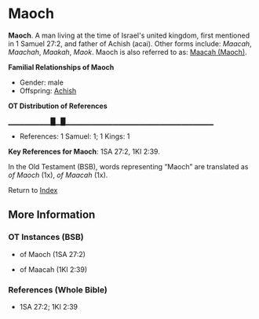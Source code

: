 # Maoch
**Maoch**. 
A man living at the time of Israel's united kingdom, first mentioned in 1 Samuel 27:2, and father of Achish (acai). 
Other forms include: 
*Maacah*, *Maachah*, *Maakah*, *Maok*. 
Maoch is also referred to as: 
[Maacah (Maoch)](Maacah.9.md). 




**Familial Relationships of Maoch**


* Gender: male
* Offspring: [Achish](Achish.md)


**OT Distribution of References**

▁▁▁▁▁▁▁▁█▁█▁▁▁▁▁▁▁▁▁▁▁▁▁▁▁▁▁▁▁▁▁▁▁▁▁▁▁▁
* References: 1 Samuel: 1; 1 Kings: 1



**Key References for Maoch**: 
1SA 27:2, 1KI 2:39. 


In the Old Testament (BSB), words representing “Maoch” are translated as 
*of Maoch* (1x), *of Maacah* (1x). 




Return to [Index](00-Index.md)

## More Information

### OT Instances (BSB)

* of Maoch (1SA 27:2)

* of Maacah (1KI 2:39)



### References (Whole Bible)

* 1SA 27:2; 1KI 2:39



